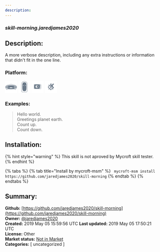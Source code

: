 ```yaml
---
description: 
---
```


### _skill-morning.jaredjames2020_  
## Description:  
A more verbose description, including any extra instructions or
information that didn't fit in the one line.  
  
### Platform:  
 ![Mark I](../.gitbook/assets/mark-1-icon.png)  ![Mark II](../.gitbook/assets/mark-2-icon.png)  ![Picroft](../.gitbook/assets/picroft-icon.png)  ![plasmoid](../.gitbook/assets/kde.png)   
### Examples:  
> Hello world.  
> Greetings planet earth.  
> Count up.  
> Count down.  
  
## Installation:  
{% hint style="warning" %}
This skill is not aproved by Mycroft skill tester.
{% endhint %}
    
{% tabs %}
{% tab title="Install by mycroft-msm" %}
``` mycroft-msm install https://github.com/jaredjames2020/skill-morning```
{% endtab %}
  {% endtabs %}
    
## Summary:  
**Github:** [https://github.com/jaredjames2020/skill-morning](https://github.com/jaredjames2020/skill-morning)  
**Owner:** [@jaredjames2020](https://github.com/jaredjames2020)  
**Created:** 2019 May 05 15:59:56 UTC  **Last updated:** 2019 May 05 17:50:21 UTC  
**License:** Other  
**Market status:** [Not in Market](https://market.mycroft.ai/skill/)  
**Categories:** [ uncategorized ]   
